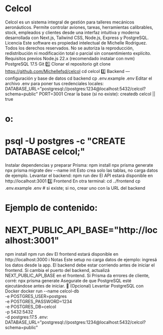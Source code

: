 # Celcol
Celcol es un sistema integral de gestión para talleres mecánicos aeronáuticos.
Permite controlar aviones, tareas, herramientas calibrables, stock, empleados y clientes desde una interfaz intuitiva y moderna desarrollada con Next.js, Tailwind CSS, Node.js, Express y PostgreSQL.
Licencia
Este software es propiedad intelectual de Michelle Rodriguez.
Todos los derechos reservados.
No se autoriza la reproducción, redistribución ni modificación total o parcial sin consentimiento explícito.
Requisitos previos
Node.js 22.x (recomendado instalar con nvm)
PostgreSQL 17.5
Git
1️⃣ Clonar el repositorio
git clone https://github.com/Michellefsd/celcol
cd celcol
2️⃣ Backend — configuración y base de datos
cd backend
cp .env.example .env
Editar el archivo .env para poner tus credenciales locales:
DATABASE_URL="postgresql://postgres:1234@localhost:5432/celcol?schema=public"
PORT=3001
Crear la base (si no existe):
createdb celcol || true
# o:
# psql -U postgres -c "CREATE DATABASE celcol;"
Instalar dependencias y preparar Prisma:
npm install
npx prisma generate
npx prisma migrate dev --name init
Esto crea solo las tablas, no carga datos de ejemplo.
Levantar el backend:
npm run dev
El API estará disponible en http://localhost:3001
3️⃣ Frontend
En otra terminal:
cd ../frontend
cp .env.example .env  # si existe; si no, crear uno con la URL del backend
# Ejemplo de contenido:
# NEXT_PUBLIC_API_BASE="http://localhost:3001"

npm install
npm run dev
El frontend estará disponible en http://localhost:3000
ℹ️ Notas
Este setup no carga datos de ejemplo: ingresá los datos desde la app.
El backend debe estar corriendo antes de iniciar el frontend.
Si cambia el puerto del backend, actualizá NEXT_PUBLIC_API_BASE en el frontend.
Si Prisma da errores de cliente, corré:
npx prisma generate
Asegurate de que PostgreSQL esté ejecutándose antes de iniciar.
🐳 (Opcional) Levantar PostgreSQL con Docker
docker run --name celcol-db \
  -e POSTGRES_USER=postgres \
  -e POSTGRES_PASSWORD=1234 \
  -e POSTGRES_DB=celcol \
  -p 5432:5432 \
  -d postgres:17.5
.env:
DATABASE_URL="postgresql://postgres:1234@localhost:5432/celcol?schema=public"